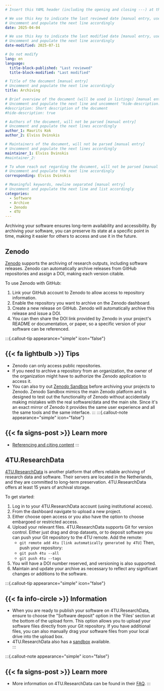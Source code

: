```yaml
---
# Insert this YAML header (including the opening and closing ---) at the beginning of the document and fill it out accordingly

# We use this key to indicate the last reviewed date [manual entry, use YYYY-MM-DD]
# Uncomment and populate the next line accordingly
date: 2025-04-04

# We use this key to indicate the last modified date [manual entry, use YYYY-MM-DD]
# Uncomment and populate the next line accordingly
date-modified: 2025-07-11

# Do not modify
lang: en
language: 
  title-block-published: "Last reviewed"
  title-block-modified: "Last modified"

# Title of the document [manual entry]
# Uncomment and populate the next line accordingly
title: Archiving

# Brief overview of the document (will be used in listings) [manual entry]
# Uncomment and populate the next line and uncomment "hide-description: true".
#description: Short description of the document
#hide-description: true

# Authors of the document, will not be parsed [manual entry]
# Uncomment and populate the next lines accordingly
author_1: Maurits Kok
author_2: Elviss Dvinskis

# Maintainers of the document, will not be parsed [manual entry]
# Uncomment and populate the next lines accordingly
maintainer_1: Elviss Dvinskis
#maintainer_2:

# To whom reach out regarding the document, will not be parsed [manual entry]
# Uncomment and populate the next line accordingly
corresponding: Elviss Dvinskis

# Meaningful keywords, newline separated [manual entry]
# Uncomment and populate the next line and list accordingly
categories:
  - Software
  - Archive
  - Zenodo
  - 4TU
---
```


Archiving your software ensures long-term availability and accessibility. By archiving your software, you can preserve its state at a specific point in time, making it easier for others to access and use it in the future.

## Zenodo

[Zenodo](https://zenodo.org) supports the archiving of research outputs, including software releases. Zenodo can automatically archive releases from GitHub repositories and assign a DOI, making each version citable.

To use Zenodo with GitHub:

1. Link your GitHub account to Zenodo to allow access to repository information.
2. Enable the repository you want to archive on the Zenodo dashboard.
3. Create a new release on GitHub. Zenodo will automatically archive this release and issue a DOI.
4. You can then share the DOI link provided by Zenodo in your project's README or documentation, or paper, so a specific version of your software can be referenced.

:::{.callout-tip appearance="simple" icon="false"}
## {{< fa lightbulb >}} Tips


- Zenodo can only access public repositories.
- If you need to archive a repository from an organization, the owner of the organization might have to authorize the Zenodo application to access it.
- You can also try out [Zenodo Sandbox](https://sandbox.zenodo.org) before archiving your projects to Zenodo. Zenodo Sandbox mimics the main Zenodo platform and is designed to test out the functionality of Zenodo without accidentally making mistakes with the real software/data and the main site. Since it's an exact mirror of Zenodo it provides the same user experience and all the same tools and the same interface.
:::
:::{.callout-note appearance="simple" icon="false"}
## {{< fa signs-post >}} Learn more
- [Referencing and citing content](https://docs.github.com/en/repositories/archiving-a-github-repository/referencing-and-citing-content)
:::

## 4TU.ResearchData

[4TU.ResearchData](https://data.4tu.nl) is another platform that offers reliable archiving of research data and software. Their servers are located in the Netherlands, and they are committed to long-term preservation. 4TU.ResearchData offers at least 15 years of archival storage.

To get started:

1. Log in to your 4TU.ResearchData account (using institutional access).
2. From the dashboard navigate to upload a new project.
3. Either choose open access or you also have the option to choose embargoed or restricted access.
4. Upload your relevant files. 4TU.ResearchData supports Git for version control. Either just drag and drop datasets, or to deposit software you can push your Git repository to the 4TU remote.
Add the remote:
    - `git remote add 4tu [link automatically generated by 4TU]`
Then, push your repository:
    - `git push 4tu --all`
    - `git push 4tu --tags`
5. You will have a DOI number reserved, and versioning is also supported.
6. Maintain and update your archive as necessary to reflect any significant changes or additions to the software.


:::{.callout-tip appearance="simple" icon="false"}
## {{< fa info-circle >}} **Information**
- When you are ready to publish your software on 4TU.ResearchData, ensure to choose the "Software deposit" option in the 'Files' section at the bottom of the upload form. This option allows you to upload your software files directly from your Git repository. If you have additional files, you can also manually drag your software files from your local drive into the upload box.
- 4TU.ResearchData also has a [sandbox](https://next.data.4tu.nl) available.   
:::  

:::{.callout-note appearance="simple" icon="false"}
## {{< fa signs-post >}} Learn more
- More information on 4TU.ResearchData can be found in their [FAQ](https://data.4tu.nl/info/about-4turesearchdata/frequently-asked-questions).
:::